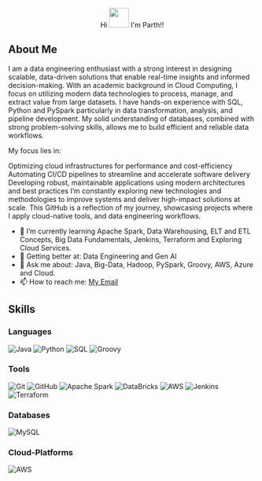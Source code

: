  <p align='center'>
  Hi
  <img src="https://camo.githubusercontent.com/be97db312617523f171eb0fa461349309274abda75e491e51af7df9b8383c82a/68747470733a2f2f6d656469612e74656e6f722e636f6d2f57783949456d5a5a58536f41414141692f68692e676966" 
       alt="" width="40" height="40">
  I'm Parth!!
</p>


## About Me

 
I am a data engineering enthusiast with a strong interest in designing scalable, data-driven solutions that enable real-time insights and informed decision-making. With an academic background in Cloud Computing, I focus on utilizing modern data technologies to process, manage, and extract value from large datasets. I have hands-on experience with SQL, Python and PySpark particularly in data transformation, analysis, and pipeline development. My solid understanding of databases, combined with strong problem-solving skills, allows me to build efficient and reliable data workflows.

My focus lies in:

Optimizing cloud infrastructures for performance and cost-efficiency
Automating CI/CD pipelines to streamline and accelerate software delivery
Developing robust, maintainable applications using modern architectures and best practices
I’m constantly exploring new technologies and methodologies to improve systems and deliver high-impact solutions at scale. This GitHub is a reflection of my journey, showcasing projects where I apply cloud-native tools, and data engineering workflows.


- 🔭 I’m currently learning Apache Spark, Data Warehousing, ELT and ETL Concepts, Big Data Fundamentals, Jenkins, Terraform and Exploring Cloud Services.
- 🌱 Getting better at: Data Engineering and Gen AI
- 💬 Ask me about: Java, Big-Data, Hadoop, PySpark, Groovy, AWS, Azure and Cloud.
- 📫 How to reach me: [My Email](mailto:parthsingh1253@gmail.com)

## Skills

### Languages 
![Java](https://img.shields.io/badge/-Java-007396?style=flat&logo=openjdk&logoColor=white)
![Python](https://img.shields.io/badge/-Python-F7DF1E?style=flat&logo=Python&logoColor=black)
![SQL](https://img.shields.io/badge/-SQL-E34F26?style=flat&logo=html5&logoColor=white)
![Groovy](https://img.shields.io/badge/-Groovy-007ACC?style=flat&logo=Groovy&logoColor=white)
 

### Tools
![Git](https://img.shields.io/badge/-Git-F05032?style=flat&logo=git&logoColor=white)
![GitHub](https://img.shields.io/badge/-GitHub-181717?style=flat&logo=github&logoColor=white)
![Apache Spark](https://img.shields.io/badge/-ApacheSpark-2496ED?style=flat&logo=ApacheSpark&logoColor=white)
![DataBricks](https://img.shields.io/badge/-DataBricks-232F3E?style=flat&logo=DataBricks&logoColor=white)
![AWS](https://img.shields.io/badge/-AWS-F7DF1E?style=flat&logo=Python&logoColor=black)
![Jenkins](https://img.shields.io/badge/-Jenkins-232F3E?style=flat&logo=Jenkins&logoColor=white)
![Terraform](https://img.shields.io/badge/-Terraform-232F3E?style=flat&logo=Terraform&logoColor=black)
 

### Databases
![MySQL](https://img.shields.io/badge/-MySQL-4479A1?style=flat&logo=mysql&logoColor=white)

### Cloud-Platforms
![AWS](https://img.shields.io/badge/-AWS-F7DF1E?style=flat&logo=Python&logoColor=black)


 
